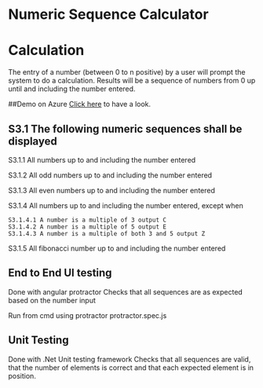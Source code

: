 # Numeric Sequence Calculator

# Calculation

The entry of a number (between 0 to n positive) by a user will prompt the system to do a calculation.
Results will be a sequence of numbers from 0 up until and including the number entered.

##Demo on Azure
[Click here](http://sequencegenerator.azurewebsites.net) to have a look.

## S3.1 The following numeric sequences shall be displayed

S3.1.1 All numbers up to and including the number entered

S3.1.2 All odd numbers up to and including the number entered

S3.1.3 All even numbers up to and including the number entered

S3.1.4 All numbers up to and including the number entered, except when

    S3.1.4.1 A number is a multiple of 3 output C
    S3.1.4.2 A number is a multiple of 5 output E
    S3.1.4.3 A number is a multiple of both 3 and 5 output Z

S3.1.5 All fibonacci number up to and including the number entered


## End to End UI testing

Done with angular protractor
Checks that all sequences are as expected based on the number input

Run from cmd using protractor protractor.spec.js

## Unit Testing

Done with .Net Unit testing framework
Checks that all sequences are valid, that the number of elements is correct and that each expected element is in position.
